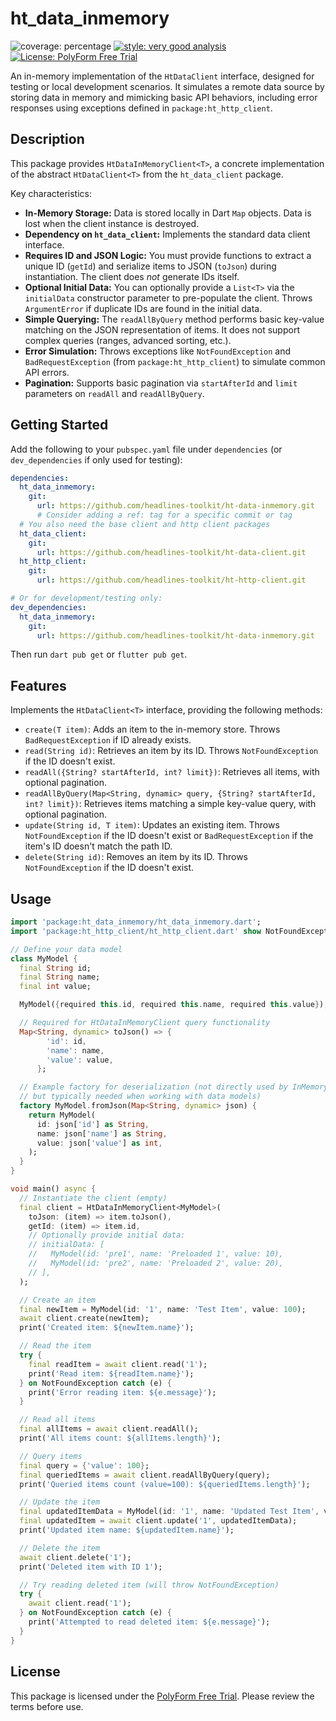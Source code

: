 # ht_data_inmemory

![coverage: percentage](https://img.shields.io/badge/coverage-98-green)
[![style: very good analysis](https://img.shields.io/badge/style-very_good_analysis-B22C89.svg)](https://pub.dev/packages/very_good_analysis)
[![License: PolyForm Free Trial](https://img.shields.io/badge/License-PolyForm%20Free%20Trial-blue)](https://polyformproject.org/licenses/free-trial/1.0.0)

An in-memory implementation of the `HtDataClient` interface, designed for testing or local development scenarios. It simulates a remote data source by storing data in memory and mimicking basic API behaviors, including error responses using exceptions defined in `package:ht_http_client`.

## Description

This package provides `HtDataInMemoryClient<T>`, a concrete implementation of the abstract `HtDataClient<T>` from the `ht_data_client` package.

Key characteristics:
- **In-Memory Storage:** Data is stored locally in Dart `Map` objects. Data is lost when the client instance is destroyed.
- **Dependency on `ht_data_client`:** Implements the standard data client interface.
- **Requires ID and JSON Logic:** You must provide functions to extract a unique ID (`getId`) and serialize items to JSON (`toJson`) during instantiation. The client does *not* generate IDs itself.
- **Optional Initial Data:** You can optionally provide a `List<T>` via the `initialData` constructor parameter to pre-populate the client. Throws `ArgumentError` if duplicate IDs are found in the initial data.
- **Simple Querying:** The `readAllByQuery` method performs basic key-value matching on the JSON representation of items. It does not support complex queries (ranges, advanced sorting, etc.).
- **Error Simulation:** Throws exceptions like `NotFoundException` and `BadRequestException` (from `package:ht_http_client`) to simulate common API errors.
- **Pagination:** Supports basic pagination via `startAfterId` and `limit` parameters on `readAll` and `readAllByQuery`.

## Getting Started

Add the following to your `pubspec.yaml` file under `dependencies` (or `dev_dependencies` if only used for testing):

```yaml
dependencies:
  ht_data_inmemory:
    git:
      url: https://github.com/headlines-toolkit/ht-data-inmemory.git
      # Consider adding a ref: tag for a specific commit or tag
  # You also need the base client and http client packages
  ht_data_client:
    git:
      url: https://github.com/headlines-toolkit/ht-data-client.git
  ht_http_client:
    git:
      url: https://github.com/headlines-toolkit/ht-http-client.git

# Or for development/testing only:
dev_dependencies:
  ht_data_inmemory:
    git:
      url: https://github.com/headlines-toolkit/ht-data-inmemory.git
```

Then run `dart pub get` or `flutter pub get`.

## Features

Implements the `HtDataClient<T>` interface, providing the following methods:
- `create(T item)`: Adds an item to the in-memory store. Throws `BadRequestException` if ID already exists.
- `read(String id)`: Retrieves an item by its ID. Throws `NotFoundException` if the ID doesn't exist.
- `readAll({String? startAfterId, int? limit})`: Retrieves all items, with optional pagination.
- `readAllByQuery(Map<String, dynamic> query, {String? startAfterId, int? limit})`: Retrieves items matching a simple key-value query, with optional pagination.
- `update(String id, T item)`: Updates an existing item. Throws `NotFoundException` if the ID doesn't exist or `BadRequestException` if the item's ID doesn't match the path ID.
- `delete(String id)`: Removes an item by its ID. Throws `NotFoundException` if the ID doesn't exist.

## Usage

```dart
import 'package:ht_data_inmemory/ht_data_inmemory.dart';
import 'package:ht_http_client/ht_http_client.dart' show NotFoundException; // For catching errors

// Define your data model
class MyModel {
  final String id;
  final String name;
  final int value;

  MyModel({required this.id, required this.name, required this.value});

  // Required for HtDataInMemoryClient query functionality
  Map<String, dynamic> toJson() => {
        'id': id,
        'name': name,
        'value': value,
      };

  // Example factory for deserialization (not directly used by InMemory client,
  // but typically needed when working with data models)
  factory MyModel.fromJson(Map<String, dynamic> json) {
    return MyModel(
      id: json['id'] as String,
      name: json['name'] as String,
      value: json['value'] as int,
    );
  }
}

void main() async {
  // Instantiate the client (empty)
  final client = HtDataInMemoryClient<MyModel>(
    toJson: (item) => item.toJson(),
    getId: (item) => item.id,
    // Optionally provide initial data:
    // initialData: [
    //   MyModel(id: 'pre1', name: 'Preloaded 1', value: 10),
    //   MyModel(id: 'pre2', name: 'Preloaded 2', value: 20),
    // ],
  );

  // Create an item
  final newItem = MyModel(id: '1', name: 'Test Item', value: 100);
  await client.create(newItem);
  print('Created item: ${newItem.name}');

  // Read the item
  try {
    final readItem = await client.read('1');
    print('Read item: ${readItem.name}');
  } on NotFoundException catch (e) {
    print('Error reading item: ${e.message}');
  }

  // Read all items
  final allItems = await client.readAll();
  print('All items count: ${allItems.length}');

  // Query items
  final query = {'value': 100};
  final queriedItems = await client.readAllByQuery(query);
  print('Queried items count (value=100): ${queriedItems.length}');

  // Update the item
  final updatedItemData = MyModel(id: '1', name: 'Updated Test Item', value: 150);
  final updatedItem = await client.update('1', updatedItemData);
  print('Updated item name: ${updatedItem.name}');

  // Delete the item
  await client.delete('1');
  print('Deleted item with ID 1');

  // Try reading deleted item (will throw NotFoundException)
  try {
    await client.read('1');
  } on NotFoundException catch (e) {
    print('Attempted to read deleted item: ${e.message}');
  }
}
```

## License

This package is licensed under the [PolyForm Free Trial](LICENSE). Please review the terms before use.